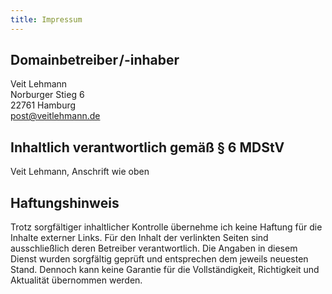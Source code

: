 ```yaml
---
title: Impressum
---
```


## Domainbetreiber&#8202;/<wbr/><nobr>-inhaber</nobr>

Veit Lehmann  
Norburger Stieg 6  
22761 Hamburg  
[post@veitlehmann.de](mailto:post@veitlehmann.de)

## Inhaltlich verantwortlich gemäß § 6 MDStV

Veit Lehmann, Anschrift wie oben

## Haftungshinweis

Trotz sorgfältiger inhaltlicher Kontrolle übernehme ich keine Haftung für die Inhalte externer Links. Für den Inhalt der verlinkten Seiten sind ausschließlich deren Betreiber verantwortlich. Die Angaben in diesem Dienst wurden sorgfältig geprüft und entsprechen dem jeweils neuesten Stand. Dennoch kann keine Garantie für die Vollständigkeit, Richtigkeit und Aktualität übernommen werden.
